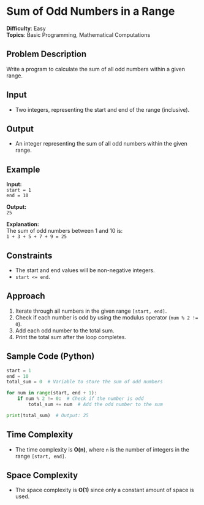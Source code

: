 # Sum of Odd Numbers in a Range

**Difficulty**: Easy  
**Topics**: Basic Programming, Mathematical Computations

## Problem Description

Write a program to calculate the sum of all odd numbers within a given range.

## Input

- Two integers, representing the start and end of the range (inclusive).

## Output

- An integer representing the sum of all odd numbers within the given range.

## Example

**Input:**  
`start = 1`  
`end = 10`

**Output:**  
`25`

**Explanation:**  
The sum of odd numbers between 1 and 10 is:  
`1 + 3 + 5 + 7 + 9 = 25`

## Constraints

- The start and end values will be non-negative integers.
- `start <= end`.

## Approach

1. Iterate through all numbers in the given range `[start, end]`.
2. Check if each number is odd by using the modulus operator (`num % 2 != 0`).
3. Add each odd number to the total sum.
4. Print the total sum after the loop completes.

## Sample Code (Python)

```python
start = 1
end = 10
total_sum = 0  # Variable to store the sum of odd numbers

for num in range(start, end + 1):
    if num % 2 != 0:  # Check if the number is odd
        total_sum += num  # Add the odd number to the sum

print(total_sum)  # Output: 25
```

## Time Complexity

- The time complexity is **O(n)**, where `n` is the number of integers in the range `[start, end]`.

## Space Complexity

- The space complexity is **O(1)** since only a constant amount of space is used.